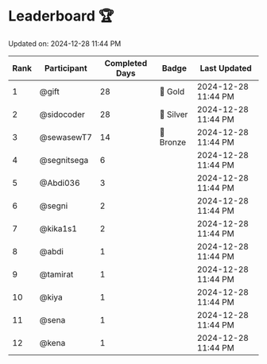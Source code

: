 # Leaderboard 🏆

Updated on: 2024-12-28 11:44 PM

| Rank | Participant       | Completed Days | Badge      | Last Updated         |
|------|-------------------|----------------|------------|----------------------|
| 1    | @gift             | 28             | 🏅 Gold     | 2024-12-28 11:44 PM |
| 2    | @sidocoder        | 28             | 🥈 Silver   | 2024-12-28 11:44 PM |
| 3    | @sewasewT7        | 14             | 🥉 Bronze   | 2024-12-28 11:44 PM |
| 4    | @segnitsega       | 6              |            | 2024-12-28 11:44 PM |
| 5    | @Abdi036          | 3              |            | 2024-12-28 11:44 PM |
| 6    | @segni            | 2              |            | 2024-12-28 11:44 PM |
| 7    | @kika1s1          | 2              |            | 2024-12-28 11:44 PM |
| 8    | @abdi             | 1              |            | 2024-12-28 11:44 PM |
| 9    | @tamirat          | 1              |            | 2024-12-28 11:44 PM |
| 10   | @kiya             | 1              |            | 2024-12-28 11:44 PM |
| 11   | @sena             | 1              |            | 2024-12-28 11:44 PM |
| 12   | @kena             | 1              |            | 2024-12-28 11:44 PM |
